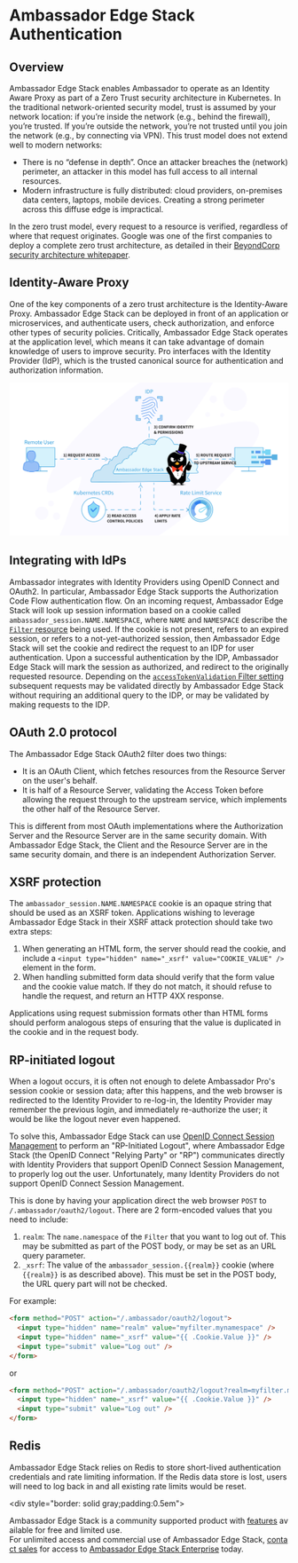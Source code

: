 # Ambassador Edge Stack Authentication

## Overview

Ambassador Edge Stack enables Ambassador to operate as an Identity Aware Proxy as part of a Zero Trust security architecture in Kubernetes. In the traditional network-oriented security model, trust is assumed by your network location:  if you’re inside the network (e.g., behind the firewall), you’re trusted. If you’re outside the network, you’re not trusted until you join the network (e.g., by connecting via VPN). This trust model does not extend well to modern networks:



* There is no “defense in depth”. Once an attacker breaches the (network) perimeter, an attacker in this model has full access to all internal resources.
* Modern infrastructure is fully distributed: cloud providers, on-premises data centers, laptops, mobile devices. Creating a strong perimeter across this diffuse edge is impractical.

In the zero trust model, every request to a resource is verified, regardless of where that request originates. Google was one of the first companies to deploy a complete zero trust architecture, as detailed in their [BeyondCorp security architecture whitepaper](https://ai.google/research/pubs/pub43231).

## Identity-Aware Proxy
One of the key components of a zero trust architecture is the Identity-Aware Proxy. Ambassador Edge Stack can be deployed in front of an application or microservices, and authenticate users, check authorization, and enforce other types of security policies. Critically, Ambassador Edge Stack operates at the application level, which means it can take advantage of domain knowledge of users to improve security. Pro interfaces with the Identity Provider (IdP), which is the trusted canonical source for authentication and authorization information.


![IAP](/doc-images/pro-iap.png)

## Integrating with IdPs

Ambassador integrates with Identity Providers using OpenID Connect and OAuth2. In particular, Ambassador Edge Stack supports the Authorization Code Flow authentication flow.  On an incoming request, Ambassador Edge Stack will look up session information based on a cookie called `ambassador_session.NAME.NAMESPACE`, where `NAME` and `NAMESPACE` describe the [`Filter` resource](reference/filter-reference#filter-type-oauth2) being used.  If the cookie is not present, refers to an expired session, or refers to a not-yet-authorized session, then Ambassador Edge Stack will set the cookie and redirect the request to an IDP for user authentication.  Upon a successful authentication by the IDP, Ambassador Edge Stack will mark the session as authorized, and redirect to the originally requested resource.  Depending on the [`accessTokenValidation` Filter setting](reference/filter-reference#oauth2-global-arguments) subsequent requests may be validated directly by Ambassador Edge Stack without requiring an additional query to the IDP, or may be validated by making requests to the IDP.

## OAuth 2.0 protocol

The Ambassador Edge Stack OAuth2 filter does two things:

* It is an OAuth Client, which fetches resources from the Resource Server on the user's behalf.
* It is half of a Resource Server, validating the Access Token before allowing the request through to the upstream service, which implements the other half of the Resource Server.

This is different from most OAuth implementations where the Authorization Server and the Resource Server are in the same security domain. With Ambassador Edge Stack, the Client and the Resource Server are in the same security domain, and there is an independent Authorization Server.

## XSRF protection

The `ambassador_session.NAME.NAMESPACE` cookie is an opaque string that should be used as an XSRF token.  Applications wishing to leverage Ambassador Edge Stack in their XSRF attack protection should take two extra steps:

 1. When generating an HTML form, the server should read the cookie, and include a `<input type="hidden" name="_xsrf" value="COOKIE_VALUE" />` element in the form.
 2. When handling submitted form data should verify that the form value and the cookie value match.  If they do not match, it should refuse to handle the request, and return an HTTP 4XX response.

Applications using request submission formats other than HTML forms should perform analogous steps of ensuring that the value is duplicated in the cookie and in the request body.

## RP-initiated logout

When a logout occurs, it is often not enough to delete Ambassador
Pro's session cookie or session data; after this happens, and the web
browser is redirected to the Identity Provider to re-log-in, the
Identity Provider may remember the previous login, and immediately
re-authorize the user; it would be like the logout never even
happened.

To solve this, Ambassador Edge Stack can use [OpenID Connect Session
Management][oidc-session] to perform an "RP-Initiated Logout", where
Ambassador Edge Stack (the OpenID Connect "Relying Party" or "RP")
communicates directly with Identity Providers that support OpenID
Connect Session Management, to properly log out the user.
Unfortunately, many Identity Providers do not support OpenID Connect
Session Management.

[oidc-session]: https://openid.net/specs/openid-connect-session-1_0.html

This is done by having your application direct the web browser `POST`
to `/.ambassador/oauth2/logout`.  There are 2 form-encoded values that
you need to include:

 1. `realm`: The `name.namespace` of the `Filter` that you want to log
    out of.  This may be submitted as part of the POST body, or may be set as an URL query parameter.
 2. `_xsrf`: The value of the `ambassador_session.{{realm}}` cookie
    (where `{{realm}}` is as described above).  This must be set in the POST body, the URL query part will not be checked.

For example:

```html
<form method="POST" action="/.ambassador/oauth2/logout">
  <input type="hidden" name="realm" value="myfilter.mynamespace" />
  <input type="hidden" name="_xsrf" value="{{ .Cookie.Value }}" />
  <input type="submit" value="Log out" />
</form>
```

or

```html
<form method="POST" action="/.ambassador/oauth2/logout?realm=myfilter.mynamespace">
  <input type="hidden" name="_xsrf" value="{{ .Cookie.Value }}" />
  <input type="submit" value="Log out" />
</form>
```

## Redis

Ambassador Edge Stack relies on Redis to store short-lived authentication credentials and rate limiting information. If the Redis data store is lost, users will need to log back in and all existing rate limits would be reset.

<div style="border: solid gray;padding:0.5em">

Ambassador Edge Stack is a community supported product with [features](getambassador.io/features) available for free and limited use. For unlimited access and commercial use of Ambassador Edge Stack, [contact sales](https:/www.getambassador.io/contact) for access to [Ambassador Edge Stack Enterprise](/user-guide/ambassador-edge-stack-enterprise) today.

</div>
